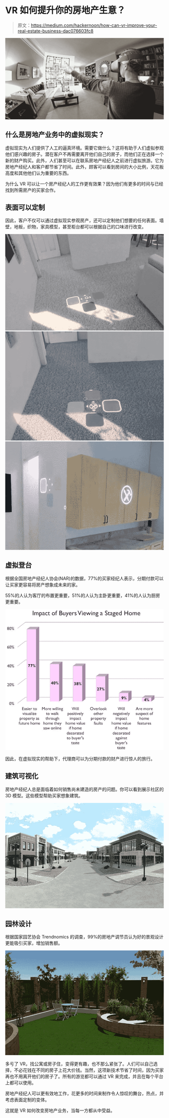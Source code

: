 # VR 如何提升你的房地产生意？

> 原文：<https://medium.com/hackernoon/how-can-vr-improve-your-real-estate-business-dac076603fc8>

![](img/f2546068760f9bdb67dbd033ed68d3ba.png)

## 什么是房地产业务中的虚拟现实？

虚拟现实为人们提供了人工的逼真环境。需要它做什么？这将有助于人们虚拟参观他们感兴趣的房子。潜在客户不再需要离开他们自己的房子，而他们正在选择一个新的财产购买。此外，人们甚至可以在联系房地产经纪人之前进行虚拟旅游。它为房地产经纪人和客户都节省了时间。此外，顾客可以看到房间的大小比例，天花板高度和其他他们认为重要的东西。

为什么 VR 可以让一个房产经纪人的工作更有效果？因为他们有更多的时间与已经找到所需房产的买家合作。

## 表面可以定制

因此，客户不仅可以通过虚拟现实参观房产，还可以定制他们想要的任何表面。墙壁，地板，织物，家具模型，甚至柜台都可以根据自己的口味进行改变。

![](img/338bd445010433c107c3ccf9d4bacc4f.png)![](img/4be7081f2b163213e612027ae0d472ea.png)![](img/5559ddc35c8e44729831d4982e5dc4f6.png)

## 虚拟登台

根据全国房地产经纪人协会(NAR)的数据，77%的买家经纪人表示，分期付款可以让买家更容易将房产想象成未来的家。

55%的人认为客厅的布置更重要，51%的人认为主卧更重要，41%的人认为厨房更重要。

![](img/cd63df3f2897e704bd9bccd402feac83.png)

因此，在虚拟现实的帮助下，代理商可以为分期付款的财产进行惊人的旅行。

## 建筑可视化

房地产经纪人总是面临着如何销售尚未建造的房产的问题。你可以看到展示社区的 3D 模型。这些模型帮助买家想象建筑。

![](img/ad8458f45b3f3c7d55ba9884813e17c1.png)

## 园林设计

根据国家园艺协会 Trendnomics 的调查，99%的房地产调节员认为好的景观设计更能吸引买家，增加销售额。

![](img/ecb2916b2b18db09cbbab0546cc9b45d.png)

多亏了 VR，找公寓或房子住，变得更有趣，也不那么紧张了。人们可以自己选择，不必花钱在不同的房子上花大价钱。当然，这项新技术节省了时间，因为买家再也不用离开他们的房子了。所有的游览都可以通过 VR 来完成，并且在每个平台上都可以使用。

房地产经纪人可以更有效地工作，花更多的时间来制作令人惊叹的舞台，热点，并考虑表面定制的变体。

这就是 VR 如何改变房地产业务，当每一方都从中受益。